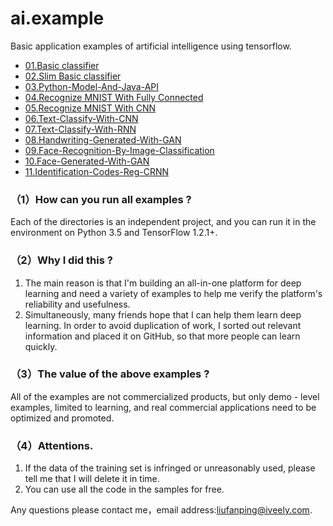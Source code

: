 # ai.example
Basic application examples of artificial intelligence using tensorflow.
*   [01.Basic classifier](https://github.com/Fanping/ai.example/tree/master/01.Basic-Classifier)
*   [02.Slim Basic classifier](https://github.com/Fanping/ai.example/tree/master/02.Slim-Basic-Classifier)
*   [03.Python-Model-And-Java-API](https://github.com/Fanping/ai.example/tree/master/03.Python-Model-Java-API)
*   [04.Recognize MNIST With Fully Connected](https://github.com/Fanping/ai.example/tree/master/04.Recognize-MNIST-With-Fully-Connected)
*   [05.Recognize MNIST With CNN](https://github.com/Fanping/ai.example/tree/master/05.Recognize-MNIST-With-CNN)
*   [06.Text-Classify-With-CNN](https://github.com/Fanping/ai.example/tree/master/06.Text-Classify-With-CNN)
*   [07.Text-Classify-With-RNN](https://github.com/Fanping/ai.example/tree/master/07.Text-Classify-With-RNN)
*   [08.Handwriting-Generated-With-GAN](https://github.com/Fanping/ai.example/tree/master/08.Handwriting-Generated-With-GAN)
*   [09.Face-Recognition-By-Image-Classification](https://github.com/Fanping/ai.example/tree/master/09.Face-Recognition-By-Image-Classification)
*   [10.Face-Generated-With-GAN](https://github.com/Fanping/ai.example/tree/master/10.Face-Generated-With-GAN)
*   [11.Identification-Codes-Reg-CRNN](https://github.com/Fanping/ai.example/tree/master/11.Identification-Codes-Reg-CRNN)

### （1）How can you run all examples ?
Each of the directories is an independent project, and you can run it in the environment on Python 3.5 and TensorFlow 1.2.1+.

### （2）Why I did this ?
1. The main reason is that I'm building an all-in-one platform for deep learning and need a variety of examples to help me verify the platform's reliability and usefulness.<br/>
2. Simultaneously, many friends hope that I can help them learn deep learning. In order to avoid duplication of work, I sorted out relevant information and placed it on GitHub, so that more people can learn quickly.

### （3）The value of the above examples ?
All of the examples are not commercialized products, but only demo - level examples, limited to learning, and real commercial applications need to be optimized and promoted.

### （4）Attentions.
1. If the data of the training set is infringed or unreasonably used, please tell me that I will delete it in time.<br/>
2. You can use all the code in the samples for free.

Any questions please contact me，email address:<liufanping@iveely.com>.